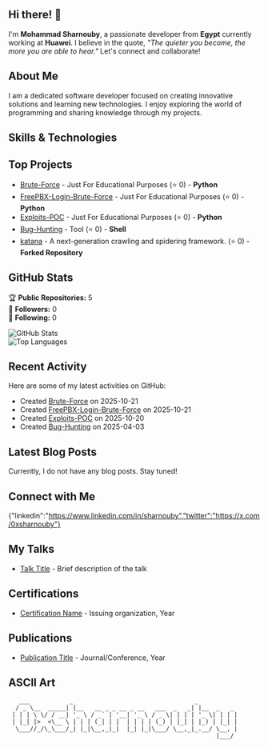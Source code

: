 ## Hi there! 👋

I'm **Mohammad Sharnouby**, a passionate developer from **Egypt** currently working at **Huawei**. I believe in the quote, *"The quieter you become, the more you are able to hear."* Let's connect and collaborate!

## About Me

I am a dedicated software developer focused on creating innovative solutions and learning new technologies. I enjoy exploring the world of programming and sharing knowledge through my projects.

## Skills & Technologies



## Top Projects

- [Brute-Force](https://github.com/0xSharnouby/Brute-Force) - Just For Educational Purposes (⭐ 0) - **Python**
- [FreePBX-Login-Brute-Force](https://github.com/0xSharnouby/FreePBX-Login-Brute-Force) - Just For Educational Purposes (⭐ 0) - **Python**
- [Exploits-POC](https://github.com/0xSharnouby/Exploits-POC) - Just For Educational Purposes (⭐ 0) - **Python**
- [Bug-Hunting](https://github.com/0xSharnouby/Bug-Hunting) - Tool (⭐ 0) - **Shell**
- [katana](https://github.com/0xSharnouby/katana) - A next-generation crawling and spidering framework. (⭐ 0) - **Forked Repository**

## GitHub Stats

🏆 **Public Repositories:** 5  
👥 **Followers:** 0  
👤 **Following:** 0  

![GitHub Stats](https://github-readme-stats.vercel.app/api?username=0xSharnouby&show_icons=true&theme=radical)  
![Top Languages](https://github-readme-stats.vercel.app/api/top-langs/?username=0xSharnouby&layout=compact&theme=radical)

## Recent Activity

Here are some of my latest activities on GitHub:

- Created [Brute-Force](https://github.com/0xSharnouby/Brute-Force) on 2025-10-21
- Created [FreePBX-Login-Brute-Force](https://github.com/0xSharnouby/FreePBX-Login-Brute-Force) on 2025-10-21
- Created [Exploits-POC](https://github.com/0xSharnouby/Exploits-POC) on 2025-10-20
- Created [Bug-Hunting](https://github.com/0xSharnouby/Bug-Hunting) on 2025-04-03

## Latest Blog Posts

Currently, I do not have any blog posts. Stay tuned!

## Connect with Me

{"linkedin":"https://www.linkedin.com/in/sharnouby","twitter":"https://x.com/0xsharnouby"}

## My Talks

- [Talk Title](link-to-talk) - Brief description of the talk

## Certifications

- [Certification Name](link-to-certificate) - Issuing organization, Year

## Publications

- [Publication Title](link-to-publication) - Journal/Conference, Year

## ASCII Art

```
   ___           _                                  _           
  / _ \__  _____| |__   __ _ _ __ _ __   ___  _   _| |__  _   _ 
 | | | \ \/ / __| '_ \ / _` | '__| '_ \ / _ \| | | | '_ \| | | |
 | |_| |>  <\__ \ | | | (_| | |  | | | | (_) | |_| | |_) | |_| |
  \___//_/\_\___/_| |_|\__,_|_|  |_| |_|\___/ \__,_|_.__/ \__, |
                                                          |___/ 
```
